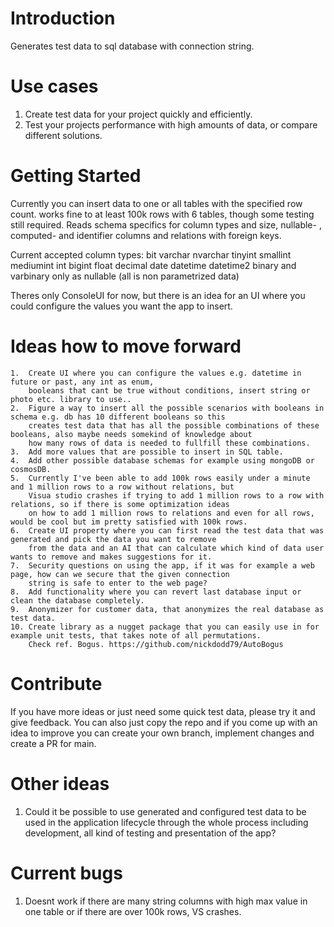 # Introduction 
Generates test data to sql database with connection string. 

# Use cases
1. Create test data for your project quickly and efficiently.
2. Test your projects performance with high amounts of data, or compare different solutions.

# Getting Started
Currently you can insert data to one or all tables with the specified row count. works fine to at least 100k rows with 6 tables,
though some testing still required.
Reads schema specifics for column types and size, nullable- , computed- and identifier columns and relations with foreign keys.

Current accepted column types:
    bit
    varchar
    nvarchar
    tinyint
    smallint
    mediumint
    int
    bigint
    float
    decimal
    date
    datetime
    datetime2
    binary and varbinary only as nullable
    (all is non parametrized data)

Theres only ConsoleUI for now, but there is an idea for an UI where you could configure the values you want the app to insert.


# Ideas how to move forward
    1.  Create UI where you can configure the values e.g. datetime in future or past, any int as enum, 
        booleans that cant be true without conditions, insert string or photo etc. library to use..
    2.  Figure a way to insert all the possible scenarios with booleans in schema e.g. db has 10 different booleans so this
        creates test data that has all the possible combinations of these booleans, also maybe needs somekind of knowledge about
        how many rows of data is needed to fullfill these combinations.
    3.  Add more values that are possible to insert in SQL table.
    4.  Add other possible database schemas for example using mongoDB or cosmosDB.
    5.  Currently I've been able to add 100k rows easily under a minute and 1 million rows to a row without relations, but 
        Visua studio crashes if trying to add 1 million rows to a row with relations, so if there is some optimization ideas
        on how to add 1 million rows to relations and even for all rows, would be cool but im pretty satisfied with 100k rows.
    6.  Create UI property where you can first read the test data that was generated and pick the data you want to remove 
        from the data and an AI that can calculate which kind of data user wants to remove and makes suggestions for it.
    7.  Security questions on using the app, if it was for example a web page, how can we secure that the given connection
        string is safe to enter to the web page?
    8.  Add functionality where you can revert last database input or clean the database completely.
    9.  Anonymizer for customer data, that anonymizes the real database as test data.
    10. Create library as a nugget package that you can easily use in for example unit tests, that takes note of all permutations.
        Check ref. Bogus. https://github.com/nickdodd79/AutoBogus


# Contribute
If you have more ideas or just need some quick test data, please try it and give feedback. You can also just copy the repo 
and if you come up with an idea to improve you can create your own branch, implement changes and create a PR for main.

# Other ideas
1. Could it be possible to use generated and configured test data to be used in the application lifecycle through the whole
process including development, all kind of testing and presentation of the app?

# Current bugs
1. Doesnt work if there are many string columns with high max value in one table or if there are over 100k rows, VS crashes.
